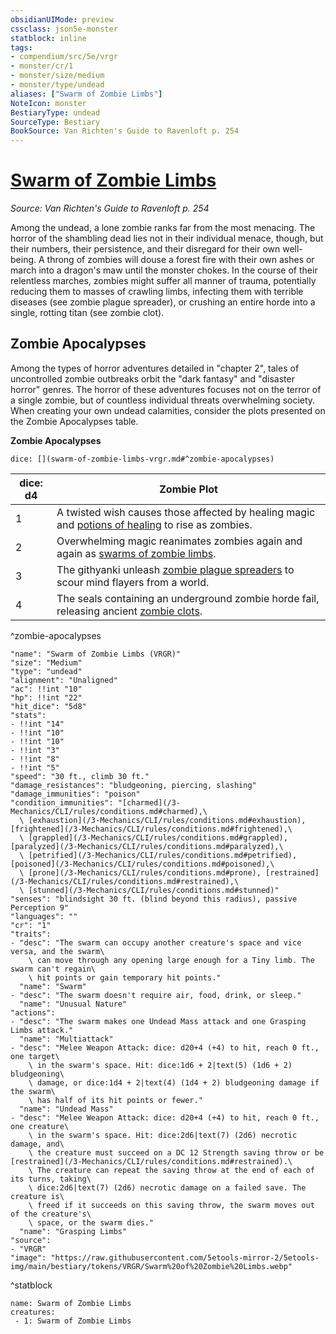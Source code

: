 ```yaml
---
obsidianUIMode: preview
cssclass: json5e-monster
statblock: inline
tags:
- compendium/src/5e/vrgr
- monster/cr/1
- monster/size/medium
- monster/type/undead
aliases: ["Swarm of Zombie Limbs"]
NoteIcon: monster
BestiaryType: undead
SourceType: Bestiary
BookSource: Van Richten's Guide to Ravenloft p. 254
---
```

# [Swarm of Zombie Limbs](3-Mechanics\CLI\bestiary\undead/swarm-of-zombie-limbs-vrgr.md)
*Source: Van Richten's Guide to Ravenloft p. 254*  

Among the undead, a lone zombie ranks far from the most menacing. The horror of the shambling dead lies not in their individual menace, though, but their numbers, their persistence, and their disregard for their own well-being. A throng of zombies will douse a forest fire with their own ashes or march into a dragon's maw until the monster chokes. In the course of their relentless marches, zombies might suffer all manner of trauma, potentially reducing them to masses of crawling limbs, infecting them with terrible diseases (see zombie plague spreader), or crushing an entire horde into a single, rotting titan (see zombie clot).

## Zombie Apocalypses

Among the types of horror adventures detailed in "chapter 2", tales of uncontrolled zombie outbreaks orbit the "dark fantasy" and "disaster horror" genres. The horror of these adventures focuses not on the terror of a single zombie, but of countless individual threats overwhelming society. When creating your own undead calamities, consider the plots presented on the Zombie Apocalypses table.

**Zombie Apocalypses**

`dice: [](swarm-of-zombie-limbs-vrgr.md#^zombie-apocalypses)`

| dice: d4 | Zombie Plot |
|----------|-------------|
| 1 | A twisted wish causes those affected by healing magic and [potions of healing](/3-Mechanics/CLI/items/potion-of-healing.md) to rise as zombies. |
| 2 | Overwhelming magic reanimates zombies again and again as [swarms of zombie limbs](/3-Mechanics/CLI/bestiary/undead/swarm-of-zombie-limbs-vrgr.md). |
| 3 | The githyanki unleash [zombie plague spreaders](/3-Mechanics/CLI/bestiary/undead/zombie-plague-spreader-vrgr.md) to scour mind flayers from a world. |
| 4 | The seals containing an underground zombie horde fail, releasing ancient [zombie clots](/3-Mechanics/CLI/bestiary/undead/zombie-clot-vrgr.md). |
^zombie-apocalypses

```statblock
"name": "Swarm of Zombie Limbs (VRGR)"
"size": "Medium"
"type": "undead"
"alignment": "Unaligned"
"ac": !!int "10"
"hp": !!int "22"
"hit_dice": "5d8"
"stats":
- !!int "14"
- !!int "10"
- !!int "10"
- !!int "3"
- !!int "8"
- !!int "5"
"speed": "30 ft., climb 30 ft."
"damage_resistances": "bludgeoning, piercing, slashing"
"damage_immunities": "poison"
"condition_immunities": "[charmed](/3-Mechanics/CLI/rules/conditions.md#charmed),\
  \ [exhaustion](/3-Mechanics/CLI/rules/conditions.md#exhaustion), [frightened](/3-Mechanics/CLI/rules/conditions.md#frightened),\
  \ [grappled](/3-Mechanics/CLI/rules/conditions.md#grappled), [paralyzed](/3-Mechanics/CLI/rules/conditions.md#paralyzed),\
  \ [petrified](/3-Mechanics/CLI/rules/conditions.md#petrified), [poisoned](/3-Mechanics/CLI/rules/conditions.md#poisoned),\
  \ [prone](/3-Mechanics/CLI/rules/conditions.md#prone), [restrained](/3-Mechanics/CLI/rules/conditions.md#restrained),\
  \ [stunned](/3-Mechanics/CLI/rules/conditions.md#stunned)"
"senses": "blindsight 30 ft. (blind beyond this radius), passive Perception 9"
"languages": ""
"cr": "1"
"traits":
- "desc": "The swarm can occupy another creature's space and vice versa, and the swarm\
    \ can move through any opening large enough for a Tiny limb. The swarm can't regain\
    \ hit points or gain temporary hit points."
  "name": "Swarm"
- "desc": "The swarm doesn't require air, food, drink, or sleep."
  "name": "Unusual Nature"
"actions":
- "desc": "The swarm makes one Undead Mass attack and one Grasping Limbs attack."
  "name": "Multiattack"
- "desc": "Melee Weapon Attack: dice: d20+4 (+4) to hit, reach 0 ft., one target\
    \ in the swarm's space. Hit: dice:1d6 + 2|text(5) (1d6 + 2) bludgeoning\
    \ damage, or dice:1d4 + 2|text(4) (1d4 + 2) bludgeoning damage if the swarm\
    \ has half of its hit points or fewer."
  "name": "Undead Mass"
- "desc": "Melee Weapon Attack: dice: d20+4 (+4) to hit, reach 0 ft., one creature\
    \ in the swarm's space. Hit: dice:2d6|text(7) (2d6) necrotic damage, and\
    \ the creature must succeed on a DC 12 Strength saving throw or be [restrained](/3-Mechanics/CLI/rules/conditions.md#restrained).\
    \ The creature can repeat the saving throw at the end of each of its turns, taking\
    \ dice:2d6|text(7) (2d6) necrotic damage on a failed save. The creature is\
    \ freed if it succeeds on this saving throw, the swarm moves out of the creature's\
    \ space, or the swarm dies."
  "name": "Grasping Limbs"
"source":
- "VRGR"
"image": "https://raw.githubusercontent.com/5etools-mirror-2/5etools-img/main/bestiary/tokens/VRGR/Swarm%20of%20Zombie%20Limbs.webp"
```
^statblock

```encounter-table
name: Swarm of Zombie Limbs
creatures:
 - 1: Swarm of Zombie Limbs
```